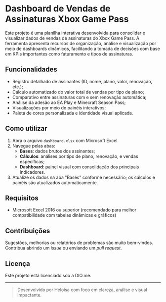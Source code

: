 # Dashboard de Vendas de Assinaturas Xbox Game Pass

Este projeto é uma planilha interativa desenvolvida para consolidar e visualizar dados de vendas de assinaturas do Xbox Game Pass. A ferramenta apresenta recursos de organização, análise e visualização por meio de dashboards dinâmicos, facilitando a tomada de decisões com base em KPIs importantes como faturamento e tipos de assinaturas.

## Funcionalidades

- Registro detalhado de assinantes (ID, nome, plano, valor, renovação, etc.);
- Cálculo automatizado do valor total de vendas por tipo de plano;
- Comparativo entre assinaturas com e sem renovação automática;
- Análise da adesão ao EA Play e Minecraft Season Pass;
- Visualizações por meio de painéis interativos;
- Paleta de cores personalizada e identidade visual aplicada.

## Como utilizar

1. Abra o arquivo `dashboard.xlsx` com Microsoft Excel.
2. Navegue pelas abas:
   - **Bases**: dados brutos dos assinantes;
   - **Cálculos**: análises por tipo de plano, renovação, e vendas específicas;
   - **Dashboard**: painel visual com consolidação dos principais indicadores.
3. Atualize os dados na aba "Bases" conforme necessário; os cálculos e painéis são atualizados automaticamente.

## Requisitos

- Microsoft Excel 2016 ou superior (recomendado para melhor compatibilidade com tabelas dinâmicas e gráficos)

## Contribuições

Sugestões, melhorias ou relatórios de problemas são muito bem-vindos. Contribua abrindo um _issue_ ou enviando um _pull request_.

## Licença

Este projeto está licenciado sob a DIO.me.

---

> Desenvolvido por Heloísa com foco em clareza, análise e visual impactante.
